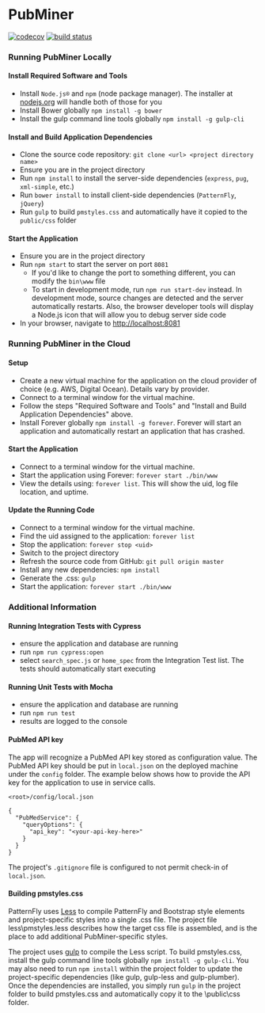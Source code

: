 # PubMiner

[![codecov](https://codecov.io/gh/CS599-MEDLINE/pubminer-web-app/branch/master/graph/badge.svg)](https://codecov.io/gh/CS599-MEDLINE/pubminer-web-app)
[![build status](https://travis-ci.org/CS599-MEDLINE/pubminer-web-app.svg?branch=master)](https://travis-ci.org/CS599-MEDLINE/pubminer-web-app)

### Running PubMiner Locally
#### Install Required Software and Tools
 - Install `Node.js®` and `npm` (node package manager). The installer at [nodejs.org](https://nodejs.org) will handle both of those for you
 - Install Bower globally `npm install -g bower`
 - Install the gulp command line tools globally `npm install -g gulp-cli`

#### Install and Build Application Dependencies
 - Clone the source code repository: `git clone <url> <project directory name>`
 - Ensure you are in the project directory
 - Run `npm install` to install the server-side dependencies (`express`, `pug`, `xml-simple`, etc.)
 - Run `bower install` to install client-side dependencies (`PatternFly`, `jQuery`)
 - Run `gulp` to build `pmstyles.css` and automatically have it copied to the `public/css` folder

#### Start the Application
 - Ensure you are in the project directory
 - Run `npm start` to start the server on port `8081`
    - If you'd like to change the port to something different, you can modify the `bin\www` file
    - To start in development mode, run `npm run start-dev` instead. In development mode, source changes are detected and the server automatically restarts. Also, the browser developer tools will display a Node.js icon that will allow you to debug server side code
 - In your browser, navigate to [http://localhost:8081](http://localhost:8081)

### Running PubMiner in the Cloud
#### Setup
 - Create a new virtual machine for the application on the cloud provider of choice (e.g. AWS, Digital Ocean). Details vary by provider.
 - Connect to a terminal window for the virtual machine.
 - Follow the steps "Required Software and Tools" and "Install and Build Application Dependencies" above.
 - Install Forever globally `npm install -g forever`.  Forever will start an application and automatically restart an application that has crashed.

#### Start the Application
 - Connect to a terminal window for the virtual machine.
 - Start the application using Forever: `forever start ./bin/www`
 - View the details using: `forever list`. This will show the uid, log file location, and uptime.

#### Update the Running Code
 - Connect to a terminal window for the virtual machine.
 - Find the uid assigned to the application: `forever list`
 - Stop the application: `forever stop <uid>`
 - Switch to the project directory
 - Refresh the source code from GitHub: `git pull origin master`
 - Install any new dependencies: `npm install`
 - Generate the .css: `gulp`
 - Start the application: `forever start ./bin/www`

### Additional Information
#### Running Integration Tests with Cypress
 - ensure the application and database are running
 - run `npm run cypress:open`
 - select `search_spec.js` or `home_spec` from the Integration Test list. The tests should automatically start executing

#### Running Unit Tests with Mocha
- ensure the application and database are running
- run `npm run test`
- results are logged to the console

#### PubMed API key
The app will recognize a PubMed API key stored as configuration value. The PubMed API key should be put in `local.json` on the deployed machine under the `config` folder. The example below shows how to provide the API key for the application to use in service calls.
```
<root>/config/local.json
```
```
{
  "PubMedService": {
    "queryOptions": {
      "api_key": "<your-api-key-here>"
    }
  }
}
```
The project's `.gitignore` file is configured to not permit check-in of `local.json`.

#### Building pmstyles.css
PatternFly uses [Less](http://lesscss.org/) to compile PatternFly and Bootstrap style elements and project-specific
styles into a single .css file. The project file less\\pmstyles.less describes how the target css file is assembled, and is the place to add additional PubMiner-specific styles.

The project uses [gulp](https://gulpjs.com/) to compile the Less script. To build pmstyles.css, install the gulp command line tools globally `npm install -g gulp-cli`. You may also need to run `npm install` within the project folder to update the project-specific dependencies (like gulp, gulp-less and gulp-plumber). Once the dependencies are installed, you simply run `gulp` in the project folder to build pmstyles.css and automatically copy it to the \\public\\css folder.
